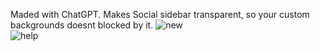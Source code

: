 Maded with ChatGPT. Makes Social sidebar transparent, so your custom backgrounds doesnt blocked by it.
![new](https://github.com/user-attachments/assets/ade51d26-9767-433f-8adf-bcbdc46b99eb)  
![help](https://github.com/user-attachments/assets/e7ae5be5-d444-42a1-a4da-66362687c761)
